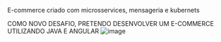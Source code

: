 E-commerce criado com microsservices, mensageria e kubernets

COMO NOVO DESAFIO, PRETENDO DESENVOLVER UM E-COMMERCE UTILIZANDO JAVA E ANGULAR
![image](https://github.com/ThyagoMartins0/E-box/assets/58978196/a692c9e2-d474-4f2c-8ea9-77ed0a60b63e)
